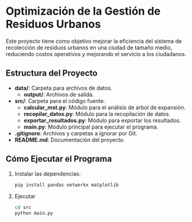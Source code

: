 # Optimización de la Gestión de Residuos Urbanos

Este proyecto tiene como objetivo mejorar la eficiencia del sistema de recolección de residuos urbanos en una ciudad de tamaño medio, reduciendo costos operativos y mejorando el servicio a los ciudadanos.

## Estructura del Proyecto

- **data/**: Carpeta para archivos de datos.
  - **output/**: Archivos de salida.
- **src/**: Carpeta para el código fuente.
  - **calcular_mst.py**: Módulo para el análisis de árbol de expansión.
  - **recopilar_datos.py**: Módulo para la recopilación de datos.
  - **exportar_resultados.py**: Módulo para exportar los resultados.
  - **main.py**: Módulo principal para ejecutar el programa.
- **.gitignore**: Archivos y carpetas a ignorar por Git.
- **README.md**: Documentación del proyecto.

## Cómo Ejecutar el Programa

1. Instalar las dependencias:
   ```sh
   pip install pandas networkx matplotlib

2. Ejecutar
   ```sh
   cd src
   python main.py
